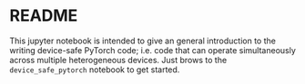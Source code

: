 # README
This jupyter notebook is intended to give an general introduction to the writing device-safe PyTorch
code; i.e. code that can operate simultaneously across multiple heterogeneous devices. Just brows to
the `device_safe_pytorch` notebook to get started.
